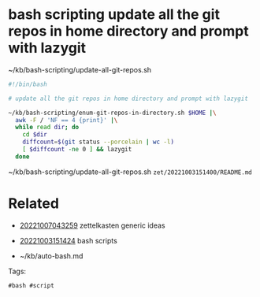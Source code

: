 # bash scripting update all the git repos in home directory and prompt with lazygit
~/kb/bash-scripting/update-all-git-repos.sh
```bash
#!/bin/bash

# update all the git repos in home directory and prompt with lazygit

~/kb/bash-scripting/enum-git-repos-in-directory.sh $HOME |\
  awk -F / 'NF == 4 {print}' |\
  while read dir; do
    cd $dir
    diffcount=$(git status --porcelain | wc -l)
    [ $diffcount -ne 0 ] && lazygit
  done
```

~/kb/bash-scripting/update-all-git-repos.sh
` zet/20221003151400/README.md `

# Related

- [20221007043259](/zet/20221007043259/README.md) zettelkasten generic ideas

- [20221003151424](/zet/20221003151424/README.md) bash scripts
- ~/kb/auto-bash.md

Tags:

    #bash #script 
